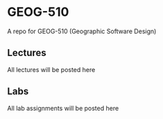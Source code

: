 # GEOG-510
A repo for GEOG-510 (Geographic Software Design)

## Lectures

All lectures will be posted here
## Labs

All lab assignments will be posted here
